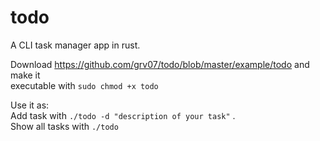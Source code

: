 # todo
A CLI task manager app in rust.

Download https://github.com/grv07/todo/blob/master/example/todo and make it <br>
executable with `sudo chmod +x todo`<br>

Use it as: <br>
Add task with `./todo -d "description of your task"` .<br>
Show all tasks with `./todo`
